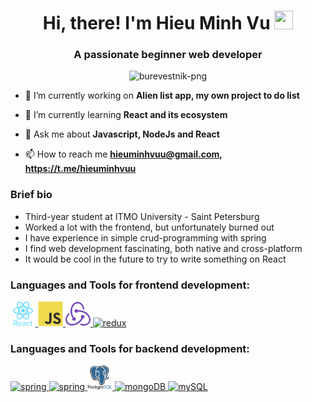 <h1 align="center">Hi, there! I'm Hieu Minh Vu <img src="https://media2.giphy.com/media/26hisVHpbBwfcfKus/giphy.webp?cid=ecf05e477242c9exx9kdrb69yh9yepj3yyhfdm63ny2ll373&rid=giphy.webp&ct=g" width="30" height="30"/></h1>
<h3 align="center">A passionate beginner web developer</h3>

<p align="center"> <img src="https://komarev.com/ghpvc/?username=burevestnik-png&label=Profile%20views&color=0e75b6&style=flat" alt="burevestnik-png" /> </p>

-   🔭 I’m currently working on **Alien list app, my own project to do list**

-   🌱 I’m currently learning **React and its ecosystem**

-   💬 Ask me about **Javascript, NodeJs and React**

-   📫 How to reach me **hieuminhvuu@gmail.com, https://t.me/hieuminhvuu**

<h3 align="left">Brief bio</h3>

-   Third-year student at ITMO University - Saint Petersburg
-   Worked a lot with the frontend, but unfortunately burned out
-   I have experience in simple crud-programming with spring
-   I find web development fascinating, both native and cross-platform
-   It would be cool in the future to try to write something on React

<h3 align="left">Languages and Tools for frontend development:</h3>
<p align="left">
<a href="https://reactjs.org/" target="_blank" rel="noreferrer">
<img src="https://raw.githubusercontent.com/devicons/devicon/master/icons/react/react-original-wordmark.svg" alt="react" width="40" height="40"/>
</a>
<a href="https://developer.mozilla.org/en-US/docs/Web/JavaScript" target="_blank" rel="noreferrer">
<img src="https://raw.githubusercontent.com/devicons/devicon/master/icons/javascript/javascript-original.svg" alt="javascript" width="40" height="40"/>
</a>
<a href="https://redux.js.org" target="_blank" rel="noreferrer">
<img src="https://raw.githubusercontent.com/devicons/devicon/master/icons/redux/redux-original.svg" alt="redux" width="40" height="40"/>
</a>
<a href="https://getbootstrap.com/" target="_blank" rel="noreferrer">
<img src="https://cdn.worldvectorlogo.com/logos/bootstrap-5-1.svg" alt="redux" width="40" height="40"/>
</a>
</p>

<h3 align="left">Languages and Tools for backend development:</h3>
<p align="left">
<a href="https://nodejs.org/en/" target="_blank" rel="noreferrer">
<img src="https://www.vectorlogo.zone/logos/nodejs/nodejs-icon.svg" alt="spring" width="40" height="40"/>
</a>
<a href="https://spring.io/" target="_blank" rel="noreferrer">
<img src="https://www.vectorlogo.zone/logos/springio/springio-icon.svg" alt="spring" width="40" height="40"/>
</a>
<a href="https://www.postgresql.org" target="_blank" rel="noreferrer">
<img src="https://raw.githubusercontent.com/devicons/devicon/master/icons/postgresql/postgresql-original-wordmark.svg" alt="postgresql" width="40" height="40"/>
</a>
<a href="https://www.mongodb.com/" target="_blank" rel="noreferrer">
<img src="https://www.vectorlogo.zone/logos/mongodb/mongodb-icon.svg" alt="mongoDB" width="40" height="40"/>
</a>
<a href="https://www.mysql.com//" target="_blank" rel="noreferrer">
<img src="https://www.vectorlogo.zone/logos/mysql/mysql-icon.svg" alt="mySQL" width="40" height="40"/>
</a>
</p>
